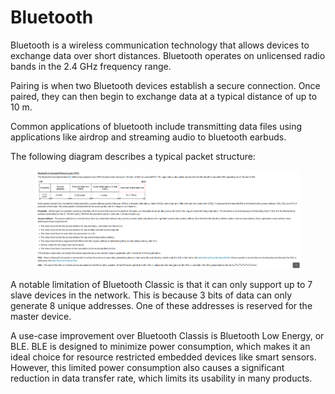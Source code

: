 # Bluetooth

Bluetooth is a wireless communication technology that allows devices to exchange data over short distances. Bluetooth operates on unlicensed radio bands in the 2.4 GHz frequency range.

Pairing is when two Bluetooth devices establish a secure connection. Once paired, they can then begin to exchange data at a typical distance of up to 10 m.

Common applications of bluetooth include transmitting data files using applications like airdrop and streaming audio to bluetooth earbuds.

The following diagram describes a typical packet structure:

<figure><img src="../.gitbook/assets/image.png" alt=""><figcaption></figcaption></figure>

A notable limitation of Bluetooth Classic is that it can only support up to 7 slave devices in the network. This is because 3 bits of data can only generate 8 unique addresses. One of these addresses is reserved for the master device.

A use-case improvement over Bluetooth Classis is Bluetooth Low Energy, or BLE. BLE is designed to minimize power consumption, which makes it an ideal choice for resource restricted embedded devices like smart sensors. However, this limited power consumption also causes a significant reduction in data transfer rate, which limits its usability in many products.&#x20;

